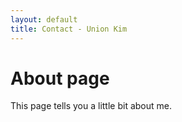 ```yaml
---
layout: default
title: Contact - Union Kim
---
```

# About page

This page tells you a little bit about me.